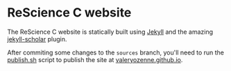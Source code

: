 
# ReScience C website

The ReScience C website is statically built using [Jekyll](https://jekyllrb.com/)
and the amazing [jekyll-scholar](https://github.com/inukshuk/jekyll-scholar) plugin.

After commiting some changes to the `sources` branch, you'll need to run the
[publish.sh](publish.sh) script to publish the site at
[valeryozenne.github.io](valeryozenne.github.io).



